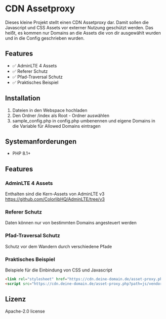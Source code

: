 # CDN Assetproxy

Dieses kleine Projekt stellt einen CDN Assetproxy dar. Damit sollen die Javascript und CSS Assets vor externer Nutzung geschützt werden.
Das heißt, es kommen nur Domains an die Assets die von dir ausgewählt wurden und in die Config geschrieben wurden. 

## Features

- ✅ AdminLTE 4 Assets
- ✅ Referer Schutz
- ✅ Pfad-Traversal Schutz
- ✅ Praktisches Beispiel

## Installation

1. Dateien in den Webspace hochladen
2. Den Ordner /index als Root - Ordner auswählen
3. sample_config.php in config.php umbenennen und eigene Domains in die Variable für Allowed Domains eintragen

## Systemanforderungen

- PHP 8.1+

## Features

### AdminLTE 4 Assets
Enthalten sind die Kern-Assets von AdminLTE v3 https://github.com/ColorlibHQ/AdminLTE/tree/v3

### Referer Schutz
Daten können nur von bestimmten Domains angesteuert werden

### Pfad-Traversal Schutz
Schutz vor dem Wandern durch verschiedene Pfade

### Praktisches Beispiel 
Beispiele für die Einbindung von CSS und Javascript
```html
<link rel="stylesheet" href="https://cdn.deine-domain.de/asset-proxy.php?path=css/bootstrap/bootstrap.min.css">
<script src="https://cdn.deine-domain.de/asset-proxy.php?path=js/vendor/jquery.min.js"></script>
```
## Lizenz
Apache-2.0 license